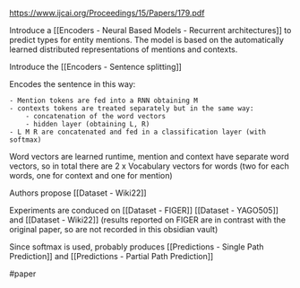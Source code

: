 https://www.ijcai.org/Proceedings/15/Papers/179.pdf

Introduce a [[Encoders - Neural Based Models - Recurrent architectures]] to predict types for entity mentions. The model is based on the automatically learned distributed representations of mentions and contexts.

Introduce the [[Encoders - Sentence splitting]] 

Encodes the sentence in this way:

	- Mention tokens are fed into a RNN obtaining M
	- contexts tokens are treated separately but in the same way:
		- concatenation of the word vectors
		- hidden layer (obtaining L, R)
	- L M R are concatenated and fed in a classification layer (with softmax)

Word vectors are learned runtime, mention and context have separate word vectors, so in total there are 2 x Vocabulary vectors for words (two for each words, one for context and one for mention)

Authors propose [[Dataset - Wiki22]]

Experiments are conduced on [[Dataset - FIGER]] [[Dataset - YAGO505]] and [[Dataset - Wiki22]] (results reported on FIGER are in contrast with the original paper, so are not recorded in this obsidian vault)

Since softmax is used, probably produces [[Predictions - Single Path Prediction]] and [[Predictions - Partial Path Prediction]]

#paper 